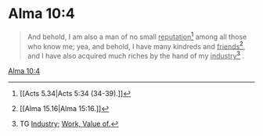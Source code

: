 # Alma 10:4

> And behold, I am also a man of no small <u>reputation</u>[^a] among all those who know me; yea, and behold, I have many kindreds and <u>friends</u>[^b], and I have also acquired much riches by the hand of my <u>industry</u>[^c] .

[Alma 10:4](https://www.churchofjesuschrist.org/study/scriptures/bofm/alma/10?lang=eng&id=p4#p4)


[^a]: [[Acts 5.34|Acts 5:34 (34-39).]]
[^b]: [[Alma 15.16|Alma 15:16.]]
[^c]: TG [Industry](https://www.churchofjesuschrist.org/study/scriptures/tg/industry?lang=eng); [Work, Value of.](https://www.churchofjesuschrist.org/study/scriptures/tg/work-value-of?lang=eng)
